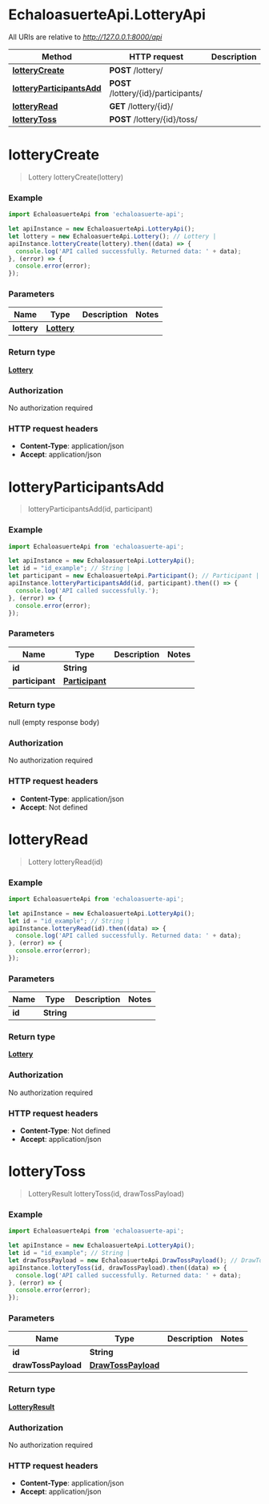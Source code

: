 # EchaloasuerteApi.LotteryApi

All URIs are relative to *http://127.0.0.1:8000/api*

Method | HTTP request | Description
------------- | ------------- | -------------
[**lotteryCreate**](LotteryApi.md#lotteryCreate) | **POST** /lottery/ | 
[**lotteryParticipantsAdd**](LotteryApi.md#lotteryParticipantsAdd) | **POST** /lottery/{id}/participants/ | 
[**lotteryRead**](LotteryApi.md#lotteryRead) | **GET** /lottery/{id}/ | 
[**lotteryToss**](LotteryApi.md#lotteryToss) | **POST** /lottery/{id}/toss/ | 


<a name="lotteryCreate"></a>
# **lotteryCreate**
> Lottery lotteryCreate(lottery)



### Example
```javascript
import EchaloasuerteApi from 'echaloasuerte-api';

let apiInstance = new EchaloasuerteApi.LotteryApi();
let lottery = new EchaloasuerteApi.Lottery(); // Lottery | 
apiInstance.lotteryCreate(lottery).then((data) => {
  console.log('API called successfully. Returned data: ' + data);
}, (error) => {
  console.error(error);
});

```

### Parameters

Name | Type | Description  | Notes
------------- | ------------- | ------------- | -------------
 **lottery** | [**Lottery**](Lottery.md)|  | 

### Return type

[**Lottery**](Lottery.md)

### Authorization

No authorization required

### HTTP request headers

 - **Content-Type**: application/json
 - **Accept**: application/json

<a name="lotteryParticipantsAdd"></a>
# **lotteryParticipantsAdd**
> lotteryParticipantsAdd(id, participant)



### Example
```javascript
import EchaloasuerteApi from 'echaloasuerte-api';

let apiInstance = new EchaloasuerteApi.LotteryApi();
let id = "id_example"; // String | 
let participant = new EchaloasuerteApi.Participant(); // Participant | 
apiInstance.lotteryParticipantsAdd(id, participant).then(() => {
  console.log('API called successfully.');
}, (error) => {
  console.error(error);
});

```

### Parameters

Name | Type | Description  | Notes
------------- | ------------- | ------------- | -------------
 **id** | **String**|  | 
 **participant** | [**Participant**](Participant.md)|  | 

### Return type

null (empty response body)

### Authorization

No authorization required

### HTTP request headers

 - **Content-Type**: application/json
 - **Accept**: Not defined

<a name="lotteryRead"></a>
# **lotteryRead**
> Lottery lotteryRead(id)



### Example
```javascript
import EchaloasuerteApi from 'echaloasuerte-api';

let apiInstance = new EchaloasuerteApi.LotteryApi();
let id = "id_example"; // String | 
apiInstance.lotteryRead(id).then((data) => {
  console.log('API called successfully. Returned data: ' + data);
}, (error) => {
  console.error(error);
});

```

### Parameters

Name | Type | Description  | Notes
------------- | ------------- | ------------- | -------------
 **id** | **String**|  | 

### Return type

[**Lottery**](Lottery.md)

### Authorization

No authorization required

### HTTP request headers

 - **Content-Type**: Not defined
 - **Accept**: application/json

<a name="lotteryToss"></a>
# **lotteryToss**
> LotteryResult lotteryToss(id, drawTossPayload)



### Example
```javascript
import EchaloasuerteApi from 'echaloasuerte-api';

let apiInstance = new EchaloasuerteApi.LotteryApi();
let id = "id_example"; // String | 
let drawTossPayload = new EchaloasuerteApi.DrawTossPayload(); // DrawTossPayload | 
apiInstance.lotteryToss(id, drawTossPayload).then((data) => {
  console.log('API called successfully. Returned data: ' + data);
}, (error) => {
  console.error(error);
});

```

### Parameters

Name | Type | Description  | Notes
------------- | ------------- | ------------- | -------------
 **id** | **String**|  | 
 **drawTossPayload** | [**DrawTossPayload**](DrawTossPayload.md)|  | 

### Return type

[**LotteryResult**](LotteryResult.md)

### Authorization

No authorization required

### HTTP request headers

 - **Content-Type**: application/json
 - **Accept**: application/json

